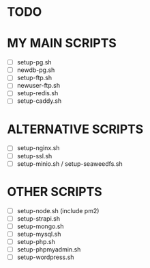 # TODO

# MY MAIN SCRIPTS
- [ ] setup-pg.sh
- [ ] newdb-pg.sh
- [ ] setup-ftp.sh
- [ ] newuser-ftp.sh
- [ ] setup-redis.sh
- [ ] setup-caddy.sh

# ALTERNATIVE SCRIPTS
- [ ] setup-nginx.sh
- [ ] setup-ssl.sh
- [ ] setup-minio.sh / setup-seaweedfs.sh

# OTHER SCRIPTS
- [ ] setup-node.sh (include pm2)
- [ ] setup-strapi.sh
- [ ] setup-mongo.sh
- [ ] setup-mysql.sh
- [ ] setup-php.sh
- [ ] setup-phpmyadmin.sh
- [ ] setup-wordpress.sh

